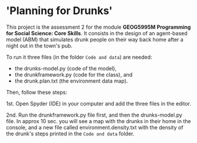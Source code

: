 # 'Planning for Drunks'

This project is the assessment 2 for the module **GEOG5995M Programming for Social Science: Core Skills**. It consists in the design of an agent-based model (ABM) that simulates drunk people on their way back home after a night out in the town's pub. 

To run it three files (in the folder `Code and data`) are needed: 

- the drunks-model.py (code of the model),
- the drunkframework.py (code for the class), and
- the drunk.plan.txt (the environment data map).

Then, follow these steps:

1st. Open Spyder (IDE) in your computer and add the three files in the editor.
 
2nd. Run the drunkframework.py file first, and then the drunks-model.py file. In approx 10 sec. you will see a map with the drunks in their home in the console, and a new file called environment.density.txt with the density of the drunk's steps printed in the `Code and data` folder.

